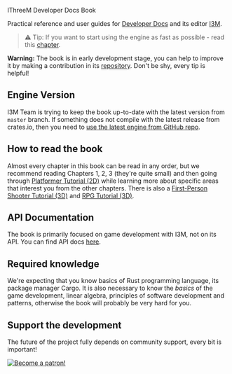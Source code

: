 IThreeM Developer Docs Book

Practical reference and user guides for [Developer Docs](https://github.com/IThreeM/I3M-Developer-Docs) and its editor [I3M](ssh://git@github.com/IThreeM/I3M-Engine-Core.git/tree/master/editor).

> ⚠️ Tip: If you want to start using the engine as fast as possible - read this [chapter](./beginning/scripting.md).

**Warning:** The book is in early development stage, you can help to improve it by making a contribution in its
[repository](https://github.com/IThreeM/I3M-Developer-Docs.github.io). Don't be shy, every tip is helpful!

## Engine Version

I3M Team is trying to keep the book up-to-date with the latest version from `master` branch. If something does not
compile with the latest release from crates.io, then you need to
[use the latest engine from GitHub repo](./beginning/scripting.md#using-the-latest-engine-version).

## How to read the book

Almost every chapter in this book can be read in any order, but we recommend reading Chapters 1, 2, 3 (they're quite small)
and then going through [Platformer Tutorial (2D)](./tutorials/platformer/part1.md) while learning more about specific
areas that interest you from the other chapters. There is also a [First-Person Shooter Tutorial (3D)](tutorials/fps/tutorial-1/fps-tutorial.md)
and [RPG Tutorial (3D)](./tutorials/rpg/intro.md).

## API Documentation

The book is primarily focused on game development with I3M, not on its API. You can find API docs
[here](https://docs.rs/i3m/latest/i3m/).

## Required knowledge

We're expecting that you know basics of Rust programming language, its package manager Cargo. It is also necessary
to know the _basics_ of the game development, linear algebra, principles of software development and patterns,
otherwise the book will probably be very hard for you.

## Support the development

The future of the project fully depends on community support, every bit is important!

[![Become a patron!](https://c5.patreon.com/external/logo/become_a_patron_button.png)](https://www.patreon.com/mrdimas)
